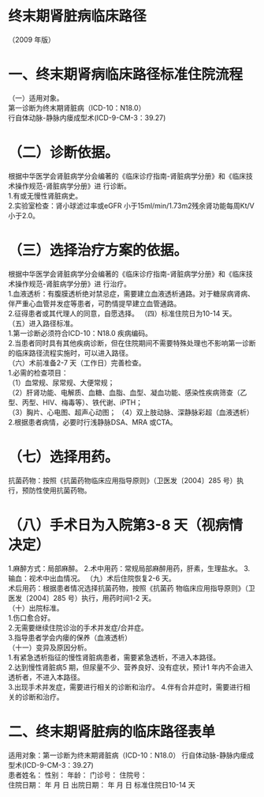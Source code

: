 # 终末期肾脏病临床路径  
（2009 年版）  
# 一、终末期肾病临床路径标准住院流程  
（一）适用对象。  
第一诊断为终末期肾脏病（ICD-10：N18.0）  
行自体动脉-静脉内瘘成型术(ICD-9-CM-3：39.27)  
# （二）诊断依据。  
根据中华医学会肾脏病学分会编著的《临床诊疗指南-肾脏病学分册》和《临床技术操作规范-肾脏病学分册》进 行诊断。  
1.有或无慢性肾脏病史。  
2.实验室检查：肾小球滤过率或eGFR 小于15ml/min/1.73m2残余肾功能每周Kt/V 小于2.0。  
# （三）选择治疗方案的依据。  
根据中华医学会肾脏病学分会编著的《临床诊疗指南-肾脏病学分册》和《临床技术操作规范-肾脏病学分册》进 行治疗。  
1.血液透析：有腹膜透析绝对禁忌症，需要建立血液透析通路。对于糖尿病肾病、伴严重心血管并发症等患者，可酌情提早建立血管通路。  
2.征得患者或其代理人的同意，自愿选择。 （四）标准住院日为10-14 天。  
（五）进入路径标准。  
1.第一诊断必须符合ICD-10：N18.0 疾病编码。  
2.当患者同时具有其他疾病诊断，但在住院期间不需要特殊处理也不影响第一诊断的临床路径流程实施时，可以进入路径。  
（六）术前准备2-7 天（工作日）完善检查。  
1.必需的检查项目：  
（1）血常规、尿常规、大便常规；  
（2）肝肾功能、电解质、血糖、血脂、血型、凝血功能、感染性疾病筛查（乙型、丙型、HIV、梅毒等）、铁代谢、iPTH；  
（3）胸片、心电图、超声心动图； （4）双上肢动脉、深静脉彩超（血液透析）2.根据患者病情，必要时行浅静脉DSA、MRA 或CTA。  
# （七）选择用药。  
抗菌药物：按照《抗菌药物临床应用指导原则》（卫医发〔2004〕285 号）执行，预防性使用抗菌药物。  
# （八）手术日为入院第3-8 天（视病情决定）  
1.麻醉方式：局部麻醉。          2.术中用药：常规局部麻醉用药，肝素，生理盐水。 3.输血：视术中出血情况。 （九）术后住院恢复2-6 天。  
术后用药：根据患者情况选择抗菌药物，按照《抗菌药 物临床应用指导原则》（卫医发〔2004〕285 号）执行，用药时间1-2 天。  
（十）出院标准。  
1.伤口愈合好。  
2.无需要继续住院诊治的手术并发症/合并症。  
3.指导患者学会内瘘的保养（血液透析）  
（十一）变异及原因分析。  
1.有紧急透析指征的慢性肾脏病患者，需要紧急透析，不进入本路径。  
2.达到慢性肾脏病5 期，但尿量不少、营养良好、没有症状，预计1 年内不会进入透析者，不进入本路径。  
3.出现手术并发症，需要进行相关的诊断和治疗。 4.伴有合并症时，需要进行相关的诊断和治疗。  
# 二、终末期肾脏病的临床路径表单  
适用对象：第一诊断为终末期肾脏病（ICD-10：N18.0） 行自体动脉-静脉内瘘成型术(ICD-9-CM-3：39.27)  
患者姓名：            性别：    年龄：      门诊号：        住院号：  
住院日期：     年  月  日   出院日期：     年  月  日   标准住院日10-14 天  
